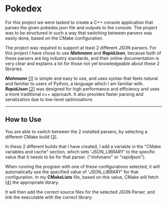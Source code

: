 # Pokedex
For this project we were tasked to create a C++ console application that parses the given pokedex.json file and 
outputs to the console. The project was to be structured in such a way that switching between parsers was easily 
done, based on the CMake configuration. 

The project was required to support at least 2 different JSON parsers.
For this project I have chose to use ***Nlohmann*** and ***RapidJson***, because both of these parsers are big industry standards,
and their online documentation is very clear and explains a lot for those not yet knowledgeable about these 2 libraries. 

***Nlohmann*** [[1]](https://github.com/nlohmann/json) is simple and easy to use, and uses syntax that feels natural and familiar to users of Python, 
a language which I am familiar with.
***RapidJson*** [[2]](https://github.com/Tencent/rapidjson) was designed for high performance and efficiency and uses a more traditional c++ approach. It also 
provides faster parsing and serialization due to low-level optimizations


****
## How to Use
You are able to switch between the 2 installed parsers, by selecting a different CMake build [[3]](https://learn.microsoft.com/en-us/cpp/build/customize-cmake-settings?view=msvc-170).

In these 2 different builds that I have created, I add a variable in the "CMake variables and cache" section, 
which sets '*JSON_LIBRARY*' to the specific value that it needs to be for that parser. ("nlohmann" or "rapidjson").

When running the program with one of these configurations selected, it will automatically use the specified value of 
'*JSON_LIBRARY*' for that configuration. In my **CMakeLists** file, based on this value, CMake will fetch [[4]](https://cmake.org/cmake/help/latest/module/FetchContent.html) 
the appropriate library.

It will then add the correct source files for the selected JSON Parser, and link the executable with the correct library.